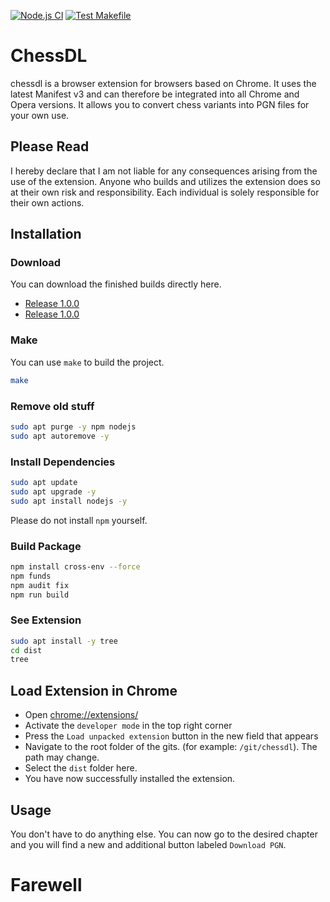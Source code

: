 [![Node.js CI](https://github.com/eskopp/chessdl/actions/workflows/NodeJS.yml/badge.svg)](https://github.com/eskopp/chessdl/actions/workflows/NodeJS.yml) [![Test Makefile](https://github.com/eskopp/chessdl/actions/workflows/make_test.yml/badge.svg)](https://github.com/eskopp/chessdl/actions/workflows/make_test.yml)

# ChessDL
chessdl is a browser extension for browsers based on Chrome. It uses the latest Manifest v3 and can therefore be integrated into all Chrome and Opera versions. It allows you to convert chess variants into PGN files for your own use.

## Please Read
I hereby declare that I am not liable for any consequences arising from the use of the extension. Anyone who builds and utilizes the extension does so at their own risk and responsibility. Each individual is solely responsible for their own actions.

## Installation

### Download
You can download the finished builds directly here. 
- [Release 1.0.0](https://github.com/eskopp/chessdl/releases/download/v1.0.0)
- [Release 1.0.0](https://github.com/eskopp/chessdl/releases/download/v1.0.1)

### Make
You can use ``make`` to build the project.
```bash
make
```

### Remove old stuff
```bash
sudo apt purge -y npm nodejs
sudo apt autoremove -y
```
### Install Dependencies
```bash
sudo apt update
sudo apt upgrade -y
sudo apt install nodejs -y
```
Please do not install ``npm`` yourself. 


### Build Package 
```bash
npm install cross-env --force
npm funds
npm audit fix
npm run build
```

### See Extension

```bash
sudo apt install -y tree
cd dist 
tree
```

## Load Extension in Chrome

- Open [chrome://extensions/](chrome://extensions/)
- Activate the ``developer mode`` in the top right corner
- Press the ``Load unpacked extension``  button in the new field that appears
- Navigate to the root folder of the gits. (for example: ``/git/chessdl``). The path may change.
- Select the ``dist`` folder here.
- You have now successfully installed the extension.


## Usage
You don't have to do anything else. You can now go to the desired chapter and you will find a new and additional button labeled ``Download PGN``.

# Farewell
